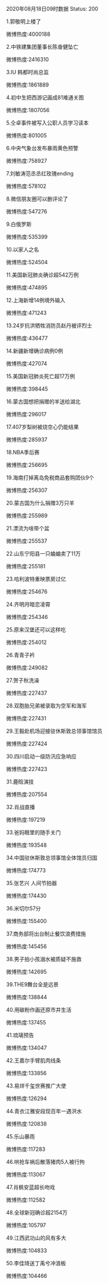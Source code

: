 2020年08月18日09时数据
Status: 200

1.郭敬明上楼了

微博热度:4000188

2.中铁建集团董事长陈奋健坠亡

微博热度:2416310

3.IU 韩都时尚总监

微博热度:1861889

4.初中生把西游记画成81难通关图

微博热度:1807056

5.仝卓事件被写入公职人员学习读本

微博热度:801005

6.中央气象台发布暴雨黄色预警

微博热度:758927

7.刘敏涛范丞丞红玫瑰ending

微博热度:578102

8.微信朋友圈可以删评论了

微博热度:547276

9.白俄罗斯

微博热度:535399

10.以家人之名

微博热度:524504

11.美国新冠肺炎确诊超542万例

微博热度:474895

12.上海新增14例境外输入

微博热度:471243

13.24岁抗洪牺牲消防员赵丹被评烈士

微博热度:436477

14.新疆新增确诊病例0例

微博热度:427074

15.美国新冠肺炎死亡超17万例

微博热度:398445

16.蒙古国想把捐赠的羊送给湖北

微博热度:296017

17.407岁梨树被烧空心仍能结果

微博热度:285937

18.NBA季后赛

微博热度:256695

19.海南打掉离岛免税商品套购团伙9个

微博热度:256307

20.蒙古国为什么捐赠3万只羊

微博热度:255989

21.漂流为啥带个盆

微博热度:255537

22.山东宁阳县一只蛐蛐卖了11万

微博热度:255181

23.哈利波特重映票房过亿

微博热度:254676

24.齐明月暗恋凌霄

微博热度:254346

25.原来汉堡还可以这样吃

微博热度:254012

26.青青子衿

微博热度:249082

27.贺子秋洗澡

微博热度:227437

28.双胞胎兄弟被录取为空军和海军

微博热度:227431

29.王毅赴机场迎接驻休斯敦总领事馆馆员

微博热度:227424

30.四川启动一级防汛应急响应

微博热度:227423

31.鹿晗演技

微博热度:207554

32.肖战直播

微博热度:197219

33.爸妈眼里的随手关门

微博热度:193548

34.中国驻休斯敦总领事馆全体馆员归国

微博热度:174773

35.张艺兴 人间节拍器

微博热度:174430

36.米切尔57分

微博热度:155400

37.商务部将出台制止餐饮浪费措施

微博热度:145456

38.男子拍小孩溺水被质疑不施救

微博热度:142695

39.THE9舞台全是远景

微博热度:138844

40.用碳粉作画还原市井生活

微博热度:137455

41.琉璃预告

微博热度:134047

42.王嘉尔手臂肌肉线条

微博热度:133856

43.易烊千玺世赛推广大使

微博热度:126294

44.青衣江雅安段现百年一遇洪水

微博热度:120838

45.乐山暴雨

微博热度:117283

46.哄抢车祸后散落猪肉5人被行拘

微博热度:113067

47.肖枫安蓝超长吻戏

微博热度:112582

48.全球新冠确诊超2154万

微博热度:105797

49.江西武功山的风有多大

微博热度:104833

50.李佳琦送丁禹兮冲浪板

微博热度:104466

